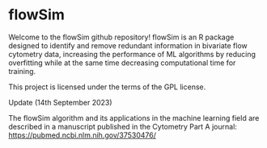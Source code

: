 # flowSim

Welcome to the flowSim github repository! flowSim is an R package designed to identify and remove redundant information in bivariate flow cytometry data, increasing the performance of ML algorithms by reducing overfitting while at the same time decreasing computational time for training.

This project is licensed under the terms of the GPL license.

Update (14th September 2023)

The flowSim algorithm and its applications in the machine learning field are described in a manuscript published in the Cytometry Part A journal: https://pubmed.ncbi.nlm.nih.gov/37530476/
